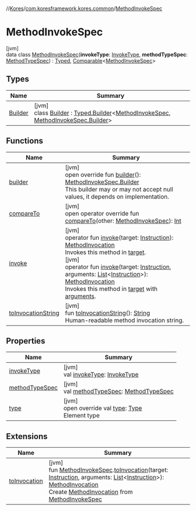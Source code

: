 //[Kores](../../../index.md)/[com.koresframework.kores.common](../index.md)/[MethodInvokeSpec](index.md)

# MethodInvokeSpec

[jvm]\
data class [MethodInvokeSpec](index.md)(**invokeType**: [InvokeType](../../com.koresframework.kores.base/-invoke-type/index.md), **methodTypeSpec**: [MethodTypeSpec](../-method-type-spec/index.md)) : [Typed](../../com.koresframework.kores.base/-typed/index.md), [Comparable](https://kotlinlang.org/api/latest/jvm/stdlib/kotlin/-comparable/index.html)<[MethodInvokeSpec](index.md)>

## Types

| Name | Summary |
|---|---|
| [Builder](-builder/index.md) | [jvm]<br>class [Builder](-builder/index.md) : [Typed.Builder](../../com.koresframework.kores.base/-typed/-builder/index.md)<[MethodInvokeSpec](index.md), [MethodInvokeSpec.Builder](-builder/index.md)> |

## Functions

| Name | Summary |
|---|---|
| [builder](builder.md) | [jvm]<br>open override fun [builder](builder.md)(): [MethodInvokeSpec.Builder](-builder/index.md)<br>This builder may or may not accept null values, it depends on implementation. |
| [compareTo](compare-to.md) | [jvm]<br>open operator override fun [compareTo](compare-to.md)(other: [MethodInvokeSpec](index.md)): [Int](https://kotlinlang.org/api/latest/jvm/stdlib/kotlin/-int/index.html) |
| [invoke](invoke.md) | [jvm]<br>operator fun [invoke](invoke.md)(target: [Instruction](../../com.koresframework.kores/-instruction/index.md)): [MethodInvocation](../../com.koresframework.kores.base/-method-invocation/index.md)<br>Invokes this method in [target](invoke.md).<br>[jvm]<br>operator fun [invoke](invoke.md)(target: [Instruction](../../com.koresframework.kores/-instruction/index.md), arguments: [List](https://kotlinlang.org/api/latest/jvm/stdlib/kotlin.collections/-list/index.html)<[Instruction](../../com.koresframework.kores/-instruction/index.md)>): [MethodInvocation](../../com.koresframework.kores.base/-method-invocation/index.md)<br>Invokes this method in [target](invoke.md) with [arguments](invoke.md). |
| [toInvocationString](to-invocation-string.md) | [jvm]<br>fun [toInvocationString](to-invocation-string.md)(): [String](https://kotlinlang.org/api/latest/jvm/stdlib/kotlin/-string/index.html)<br>Human-readable method invocation string. |

## Properties

| Name | Summary |
|---|---|
| [invokeType](invoke-type.md) | [jvm]<br>val [invokeType](invoke-type.md): [InvokeType](../../com.koresframework.kores.base/-invoke-type/index.md) |
| [methodTypeSpec](method-type-spec.md) | [jvm]<br>val [methodTypeSpec](method-type-spec.md): [MethodTypeSpec](../-method-type-spec/index.md) |
| [type](type.md) | [jvm]<br>open override val [type](type.md): [Type](https://docs.oracle.com/javase/8/docs/api/java/lang/reflect/Type.html)<br>Element type |

## Extensions

| Name | Summary |
|---|---|
| [toInvocation](../../com.koresframework.kores.util.conversion/to-invocation.md) | [jvm]<br>fun [MethodInvokeSpec](index.md).[toInvocation](../../com.koresframework.kores.util.conversion/to-invocation.md)(target: [Instruction](../../com.koresframework.kores/-instruction/index.md), arguments: [List](https://kotlinlang.org/api/latest/jvm/stdlib/kotlin.collections/-list/index.html)<[Instruction](../../com.koresframework.kores/-instruction/index.md)>): [MethodInvocation](../../com.koresframework.kores.base/-method-invocation/index.md)<br>Create [MethodInvocation](../../com.koresframework.kores.base/-method-invocation/index.md) from [MethodInvokeSpec](index.md) |
